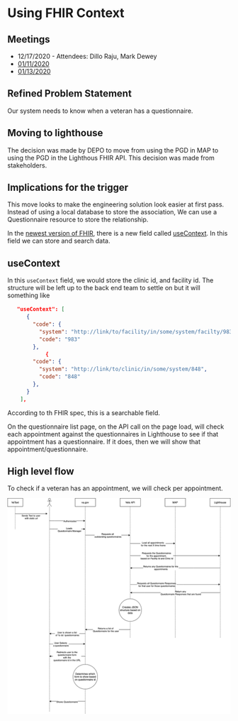 # Using FHIR Context

## Meetings

- 12/17/2020 - Attendees: Dillo Raju, Mark Dewey
- [01/11/2020](meeting%20notes/2021.01.11.md)
- [01/13/2020](meeting%20notes/2021.01.13.md)

## Refined Problem Statement

Our system needs to know when a veteran has a questionnaire.

## Moving to lighthouse

The decision was made by DEPO to move from using the PGD in MAP to using the PGD in the Lighthous FHIR API. This decision was made from stakeholders.

## Implications for the trigger

This move looks to make the engineering solution look easier at first pass. Instead of using a local database to store the association, We can use a Questionnaire resource to store the relationship.

In the [newest version of FHIR](https://www.hl7.org/fhir/questionnaire.html), there is a new field called [useContext](https://www.hl7.org/fhir/questionnaire-definitions.html#Questionnaire.useContext). In this field we can store and search data.

## useContext

In this `useContext` field, we would store the clinic id, and facility id. The structure will be left up to the back end team to settle on but it will something like

```json
   "useContext": [
      {
        "code": {
          "system": "http://link/to/facility/in/some/system/facilty/983",
          "code": "983"
        },
            {
        "code": {
          "system": "http://link/to/clinic/in/some/system/848",
          "code": "848"
        },
      }
    ],
```

According to th FHIR spec, this is a searchable field.

On the questionnaire list page, on the API call on the page load, will check each appointment against the questionnaires in Lighthouse to see if that appointment has a questionnaire. If it does, then we will show that appointment/questionnaire.

## High level flow

To check if a veteran has an appointment, we will check per appointment.

![trigger FHIR 4 flow](assets/trigger.mvp.fhir.png)
